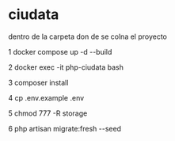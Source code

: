# ciudata

dentro de la carpeta don de se colna el proyecto 

1 docker compose up -d --build

2 docker exec -it php-ciudata bash

3 composer install 

4 cp .env.example .env

5 chmod 777 -R storage

6 php artisan migrate:fresh --seed
